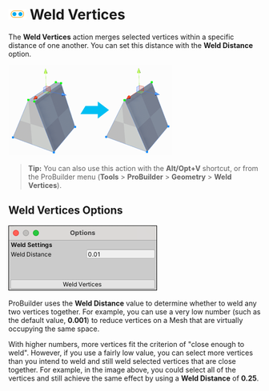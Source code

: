# ![Weld Vertices icon](images/icons/Vert_Weld.png) Weld Vertices

The __Weld Vertices__ action merges selected vertices within a specific distance of one another. You can set this distance with the **Weld Distance** option.

![Reduce flat narrow face to a single edge on top of Mesh](images/WeldVerts_Example.png)

> **Tip:** You can also use this action with the **Alt/Opt+V** shortcut, or from the ProBuilder menu (**Tools** > **ProBuilder** > **Geometry** > **Weld Vertices**).

## Weld Vertices Options

![Weld Vertices icon](images/Vert_Weld_props.png)

ProBuilder uses the **Weld Distance** value to determine whether to weld any two vertices together. For example, you can use a very low number (such as the default value, **0.001**) to reduce vertices on a Mesh that are virtually occupying the same space.

With higher numbers, more vertices fit the criterion of "close enough to weld". However, if you use a fairly low value, you can select more vertices than you intend to weld and still weld selected vertices that are close together. For example, in the image above, you could select all of the vertices and still achieve the same effect by using a **Weld Distance** of **0.25**.
